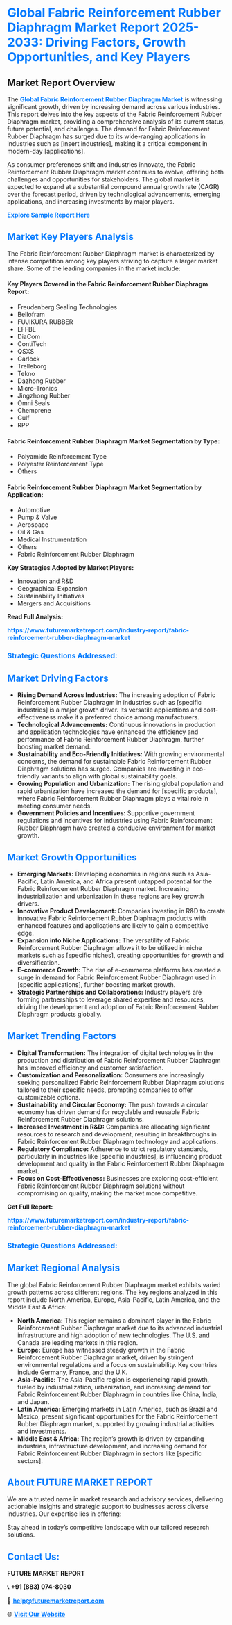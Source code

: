 <h1 style="color: #007BFF;">Global Fabric Reinforcement Rubber Diaphragm Market Report 2025-2033: Driving Factors, Growth Opportunities, and Key Players</h1>

<section id="overview">
<h2>Market Report Overview</h2>
<p>The <a href="https://www.futuremarketreport.com/industry-report/fabric-reinforcement-rubber-diaphragm-market" style="color: #007BFF; text-decoration: none;"><strong>Global Fabric Reinforcement Rubber Diaphragm Market</strong></a> is witnessing significant growth, driven by increasing demand across various industries. This report delves into the key aspects of the Fabric Reinforcement Rubber Diaphragm market, providing a comprehensive analysis of its current status, future potential, and challenges. The demand for Fabric Reinforcement Rubber Diaphragm has surged due to its wide-ranging applications in industries such as [insert industries], making it a critical component in modern-day [applications].</p>
<p>As consumer preferences shift and industries innovate, the Fabric Reinforcement Rubber Diaphragm market continues to evolve, offering both challenges and opportunities for stakeholders. The global market is expected to expand at a substantial compound annual growth rate (CAGR) over the forecast period, driven by technological advancements, emerging applications, and increasing investments by major players.</p>
</section>

<section id="overview">
<p><a href="https://www.futuremarketreport.com/request-sample/reportId=107170" style="color: #007BFF; text-decoration: none;"><strong>Explore Sample Report Here</strong></a></p>
</section>

<section id="key-players">
<h2 style="color: #007BFF;">Market Key Players Analysis</h2>
<p>The Fabric Reinforcement Rubber Diaphragm market is characterized by intense competition among key players striving to capture a larger market share. Some of the leading companies in the market include:</p>
<h4>Key Players Covered in the Fabric Reinforcement Rubber Diaphragm Report:</h4>
<ul><li>Freudenberg Sealing Technologies</li><li>Bellofram</li><li>FUJIKURA RUBBER</li><li>EFFBE</li><li>DiaCom</li><li>ContiTech</li><li>QSXS</li><li>Garlock</li><li>Trelleborg</li><li>Tekno</li><li>Dazhong Rubber</li><li>Micro-Tronics</li><li>Jingzhong Rubber</li><li>Omni Seals</li><li>Chemprene</li><li>Gulf</li><li>RPP</li></ul>
<h4>Fabric Reinforcement Rubber Diaphragm Market Segmentation by Type:</h4>
<ul><li>Polyamide Reinforcement Type</li><li>Polyester Reinforcement Type</li><li>Others</li></ul>

<h4>Fabric Reinforcement Rubber Diaphragm Market Segmentation by Application:</h4>
<ul><li>Automotive</li><li>Pump &amp; Valve</li><li>Aerospace</li><li>Oil &amp; Gas</li><li>Medical Instrumentation</li><li>Others</li><li>Fabric Reinforcement Rubber Diaphragm</li></ul>
<p><strong>Key Strategies Adopted by Market Players:</strong></p>
<ul>
<li>Innovation and R&D</li>
<li>Geographical Expansion</li>
<li>Sustainability Initiatives</li>
<li>Mergers and Acquisitions</li>
</ul>
</section>

<section>
<p><strong>Read Full Analysis: </strong></p><a href="https://www.futuremarketreport.com/industry-report/fabric-reinforcement-rubber-diaphragm-market" style="color: #007BFF; text-decoration: none;"><strong>https://www.futuremarketreport.com/industry-report/fabric-reinforcement-rubber-diaphragm-market</strong></a>
<h3 style="color: #007BFF;">Strategic Questions Addressed:</h3>
</section>

<section id="driving-factors">
<h2 style="color: #007BFF;">Market Driving Factors</h2>
<ul>
<li><strong>Rising Demand Across Industries:</strong> The increasing adoption of Fabric Reinforcement Rubber Diaphragm in industries such as [specific industries] is a major growth driver. Its versatile applications and cost-effectiveness make it a preferred choice among manufacturers.</li>
<li><strong>Technological Advancements:</strong> Continuous innovations in production and application technologies have enhanced the efficiency and performance of Fabric Reinforcement Rubber Diaphragm, further boosting market demand.</li>
<li><strong>Sustainability and Eco-Friendly Initiatives:</strong> With growing environmental concerns, the demand for sustainable Fabric Reinforcement Rubber Diaphragm solutions has surged. Companies are investing in eco-friendly variants to align with global sustainability goals.</li>
<li><strong>Growing Population and Urbanization:</strong> The rising global population and rapid urbanization have increased the demand for [specific products], where Fabric Reinforcement Rubber Diaphragm plays a vital role in meeting consumer needs.</li>
<li><strong>Government Policies and Incentives:</strong> Supportive government regulations and incentives for industries using Fabric Reinforcement Rubber Diaphragm have created a conducive environment for market growth.</li>
</ul>
</section>

<section id="growth-opportunities">
<h2 style="color: #007BFF;">Market Growth Opportunities</h2>
<ul>
<li><strong>Emerging Markets:</strong> Developing economies in regions such as Asia-Pacific, Latin America, and Africa present untapped potential for the Fabric Reinforcement Rubber Diaphragm market. Increasing industrialization and urbanization in these regions are key growth drivers.</li>
<li><strong>Innovative Product Development:</strong> Companies investing in R&D to create innovative Fabric Reinforcement Rubber Diaphragm products with enhanced features and applications are likely to gain a competitive edge.</li>
<li><strong>Expansion into Niche Applications:</strong> The versatility of Fabric Reinforcement Rubber Diaphragm allows it to be utilized in niche markets such as [specific niches], creating opportunities for growth and diversification.</li>
<li><strong>E-commerce Growth:</strong> The rise of e-commerce platforms has created a surge in demand for Fabric Reinforcement Rubber Diaphragm used in [specific applications], further boosting market growth.</li>
<li><strong>Strategic Partnerships and Collaborations:</strong> Industry players are forming partnerships to leverage shared expertise and resources, driving the development and adoption of Fabric Reinforcement Rubber Diaphragm products globally.</li>
</ul>
</section>

<section id="trending-factors">
<h2 style="color: #007BFF;">Market Trending Factors</h2>
<ul>
<li><strong>Digital Transformation:</strong> The integration of digital technologies in the production and distribution of Fabric Reinforcement Rubber Diaphragm has improved efficiency and customer satisfaction.</li>
<li><strong>Customization and Personalization:</strong> Consumers are increasingly seeking personalized Fabric Reinforcement Rubber Diaphragm solutions tailored to their specific needs, prompting companies to offer customizable options.</li>
<li><strong>Sustainability and Circular Economy:</strong> The push towards a circular economy has driven demand for recyclable and reusable Fabric Reinforcement Rubber Diaphragm solutions.</li>
<li><strong>Increased Investment in R&D:</strong> Companies are allocating significant resources to research and development, resulting in breakthroughs in Fabric Reinforcement Rubber Diaphragm technology and applications.</li>
<li><strong>Regulatory Compliance:</strong> Adherence to strict regulatory standards, particularly in industries like [specific industries], is influencing product development and quality in the Fabric Reinforcement Rubber Diaphragm market.</li>
<li><strong>Focus on Cost-Effectiveness:</strong> Businesses are exploring cost-efficient Fabric Reinforcement Rubber Diaphragm solutions without compromising on quality, making the market more competitive.</li>
</ul>
</section>

<section>
<p><strong>Get Full Report: </strong></p><a href="https://www.futuremarketreport.com/industry-report/fabric-reinforcement-rubber-diaphragm-market" style="color: #007BFF; text-decoration: none;"><strong>https://www.futuremarketreport.com/industry-report/fabric-reinforcement-rubber-diaphragm-market</strong></a>
<h3 style="color: #007BFF;">Strategic Questions Addressed:</h3>
</section>


<section id="regional-analysis">
<h2 style="color: #007BFF;">Market Regional Analysis</h2>
<p>The global Fabric Reinforcement Rubber Diaphragm market exhibits varied growth patterns across different regions. The key regions analyzed in this report include North America, Europe, Asia-Pacific, Latin America, and the Middle East & Africa:</p>
<ul>
<li><strong>North America:</strong> This region remains a dominant player in the Fabric Reinforcement Rubber Diaphragm market due to its advanced industrial infrastructure and high adoption of new technologies. The U.S. and Canada are leading markets in this region.</li>
<li><strong>Europe:</strong> Europe has witnessed steady growth in the Fabric Reinforcement Rubber Diaphragm market, driven by stringent environmental regulations and a focus on sustainability. Key countries include Germany, France, and the U.K.</li>
<li><strong>Asia-Pacific:</strong> The Asia-Pacific region is experiencing rapid growth, fueled by industrialization, urbanization, and increasing demand for Fabric Reinforcement Rubber Diaphragm in countries like China, India, and Japan.</li>
<li><strong>Latin America:</strong> Emerging markets in Latin America, such as Brazil and Mexico, present significant opportunities for the Fabric Reinforcement Rubber Diaphragm market, supported by growing industrial activities and investments.</li>
<li><strong>Middle East & Africa:</strong> The region’s growth is driven by expanding industries, infrastructure development, and increasing demand for Fabric Reinforcement Rubber Diaphragm in sectors like [specific sectors].</li>
</ul>
</section>

<footer>
<h2 style="color: #007BFF;">About FUTURE MARKET REPORT</h2>
<p>We are a trusted name in market research and advisory services, delivering actionable insights and strategic support to businesses across diverse industries. Our expertise lies in offering:</p>

<p>Stay ahead in today’s competitive landscape with our tailored research solutions.</p>

<h2 style="color: #007BFF;">Contact Us:</h2>
<p><strong>FUTURE MARKET REPORT</strong></p>
<p>📞 <strong>+91 (883) 074-8030</strong></p>
<p>📧 <strong><a href="mailto:help@futuremarketreport.com" style="color: #007BFF;">help@futuremarketreport.com</a></strong></p>
<p>🌐 <strong><a href="https://www.futuremarketreport.com/" style="color: #007BFF;">Visit Our Website</a></strong></p>
</footer>
